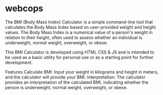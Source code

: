 # webcops
The BMI (Body Mass Index) Calculator is a simple command-line tool that calculates the Body Mass Index based on user-provided weight and height values. The Body Mass Index is a numerical value of a person's weight in relation to their height, often used to assess whether an individual is underweight, normal weight, overweight, or obese.

This BMI Calculator is developed using HTML CSS & JS and is intended to be used as a basic utility for personal use or as a starting point for further development.


Features
Calculate BMI: Input your weight in kilograms and height in meters, and the calculator will provide your BMI.
Interpretation: The calculator provides an interpretation of the calculated BMI, indicating whether the person is underweight, normal weight, overweight, or obese.
